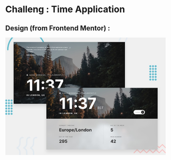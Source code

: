 # Challeng : Time Application


## Design (from Frontend Mentor) :

![design Time application](./assets/img/preview.jpg)